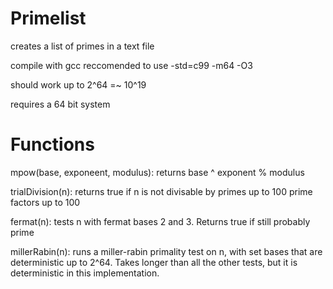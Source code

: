 # Primelist
creates a list of primes in a text file

compile with gcc
reccomended to use -std=c99 -m64 -O3

should work up to 2^64 =~ 10^19

requires a 64 bit system


# Functions

mpow(base, exponeent, modulus): returns base ^ exponent % modulus

trialDivision(n): returns true if n is not divisable by primes up to 100 prime factors up to 100

fermat(n): tests n with fermat bases 2 and 3. Returns true if still probably prime

millerRabin(n): runs a miller-rabin primality test on n, with set bases that are deterministic up to 2^64. Takes longer than all the other tests, but it is deterministic in this implementation.
